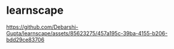 # learnscape



https://github.com/Debarshi-Gupta/learnscape/assets/85623275/457a195c-39ba-4155-b206-bdd29ce83706







